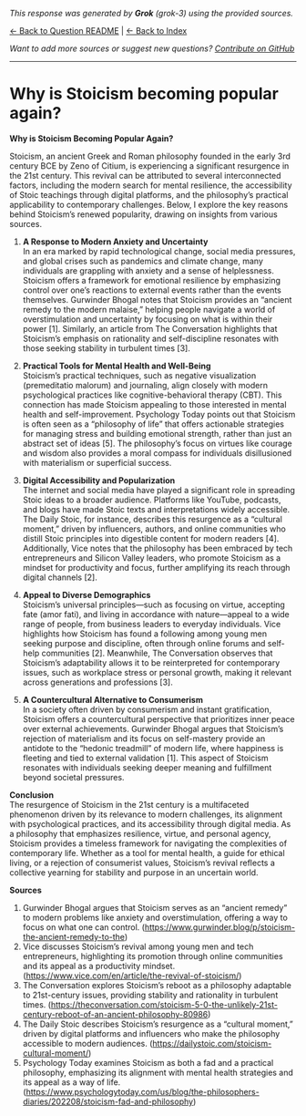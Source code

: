 <!-- 
Generated by: grok
Model: grok-3
Prompt type: sources
Generated at: 2025-06-08T21:35:32.070632
-->

*This response was generated by **Grok** (grok-3) using the provided sources.*

[← Back to Question README](README.md) | [← Back to Index](../README.md)

*Want to add more sources or suggest new questions? [Contribute on GitHub](https://github.com/justinwest/SuggestedSources)*

---

# Why is Stoicism becoming popular again?

**Why is Stoicism Becoming Popular Again?**

Stoicism, an ancient Greek and Roman philosophy founded in the early 3rd century BCE by Zeno of Citium, is experiencing a significant resurgence in the 21st century. This revival can be attributed to several interconnected factors, including the modern search for mental resilience, the accessibility of Stoic teachings through digital platforms, and the philosophy’s practical applicability to contemporary challenges. Below, I explore the key reasons behind Stoicism’s renewed popularity, drawing on insights from various sources.

1. **A Response to Modern Anxiety and Uncertainty**  
   In an era marked by rapid technological change, social media pressures, and global crises such as pandemics and climate change, many individuals are grappling with anxiety and a sense of helplessness. Stoicism offers a framework for emotional resilience by emphasizing control over one’s reactions to external events rather than the events themselves. Gurwinder Bhogal notes that Stoicism provides an “ancient remedy to the modern malaise,” helping people navigate a world of overstimulation and uncertainty by focusing on what is within their power [1]. Similarly, an article from The Conversation highlights that Stoicism’s emphasis on rationality and self-discipline resonates with those seeking stability in turbulent times [3].

2. **Practical Tools for Mental Health and Well-Being**  
   Stoicism’s practical techniques, such as negative visualization (premeditatio malorum) and journaling, align closely with modern psychological practices like cognitive-behavioral therapy (CBT). This connection has made Stoicism appealing to those interested in mental health and self-improvement. Psychology Today points out that Stoicism is often seen as a “philosophy of life” that offers actionable strategies for managing stress and building emotional strength, rather than just an abstract set of ideas [5]. The philosophy’s focus on virtues like courage and wisdom also provides a moral compass for individuals disillusioned with materialism or superficial success.

3. **Digital Accessibility and Popularization**  
   The internet and social media have played a significant role in spreading Stoic ideas to a broader audience. Platforms like YouTube, podcasts, and blogs have made Stoic texts and interpretations widely accessible. The Daily Stoic, for instance, describes this resurgence as a “cultural moment,” driven by influencers, authors, and online communities who distill Stoic principles into digestible content for modern readers [4]. Additionally, Vice notes that the philosophy has been embraced by tech entrepreneurs and Silicon Valley leaders, who promote Stoicism as a mindset for productivity and focus, further amplifying its reach through digital channels [2].

4. **Appeal to Diverse Demographics**  
   Stoicism’s universal principles—such as focusing on virtue, accepting fate (amor fati), and living in accordance with nature—appeal to a wide range of people, from business leaders to everyday individuals. Vice highlights how Stoicism has found a following among young men seeking purpose and discipline, often through online forums and self-help communities [2]. Meanwhile, The Conversation observes that Stoicism’s adaptability allows it to be reinterpreted for contemporary issues, such as workplace stress or personal growth, making it relevant across generations and professions [3].

5. **A Countercultural Alternative to Consumerism**  
   In a society often driven by consumerism and instant gratification, Stoicism offers a countercultural perspective that prioritizes inner peace over external achievements. Gurwinder Bhogal argues that Stoicism’s rejection of materialism and its focus on self-mastery provide an antidote to the “hedonic treadmill” of modern life, where happiness is fleeting and tied to external validation [1]. This aspect of Stoicism resonates with individuals seeking deeper meaning and fulfillment beyond societal pressures.

**Conclusion**  
The resurgence of Stoicism in the 21st century is a multifaceted phenomenon driven by its relevance to modern challenges, its alignment with psychological practices, and its accessibility through digital media. As a philosophy that emphasizes resilience, virtue, and personal agency, Stoicism provides a timeless framework for navigating the complexities of contemporary life. Whether as a tool for mental health, a guide for ethical living, or a rejection of consumerist values, Stoicism’s revival reflects a collective yearning for stability and purpose in an uncertain world.

**Sources**  
1. Gurwinder Bhogal argues that Stoicism serves as an “ancient remedy” to modern problems like anxiety and overstimulation, offering a way to focus on what one can control. (https://www.gurwinder.blog/p/stoicism-the-ancient-remedy-to-the)  
2. Vice discusses Stoicism’s revival among young men and tech entrepreneurs, highlighting its promotion through online communities and its appeal as a productivity mindset. (https://www.vice.com/en/article/the-revival-of-stoicism/)  
3. The Conversation explores Stoicism’s reboot as a philosophy adaptable to 21st-century issues, providing stability and rationality in turbulent times. (https://theconversation.com/stoicism-5-0-the-unlikely-21st-century-reboot-of-an-ancient-philosophy-80986)  
4. The Daily Stoic describes Stoicism’s resurgence as a “cultural moment,” driven by digital platforms and influencers who make the philosophy accessible to modern audiences. (https://dailystoic.com/stoicism-cultural-moment/)  
5. Psychology Today examines Stoicism as both a fad and a practical philosophy, emphasizing its alignment with mental health strategies and its appeal as a way of life. (https://www.psychologytoday.com/us/blog/the-philosophers-diaries/202208/stoicism-fad-and-philosophy)